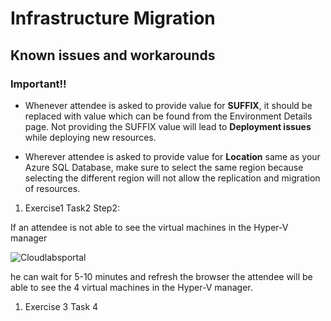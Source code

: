 # Infrastructure Migration

## Known issues and workarounds

### Important!! 

- Whenever attendee is asked to provide value for **SUFFIX**, it should be replaced with value which can be found from the Environment Details page. Not providing the SUFFIX value will lead to **Deployment issues** while deploying new resources. 

- Wherever attendee is asked to provide value for **Location** same as your Azure SQL Database, make sure to select the same region because selecting the different region will not allow the replication and migration of resources. 

1. Exercise1 Task2 Step2: 

If an attendee is not able to see the virtual machines in the Hyper-V manager  

   ![Cloudlabsportal](https://github.com/CloudLabsAI-Azure/Know-Before-You-Go/blob/main/Labs/images/InfrastrureMigration-issue.png?raw=true "Environment")

he can wait for 5-10 minutes and refresh the browser the attendee will be able to see the 4 virtual machines in the Hyper-V manager. 

1. Exercise 3 Task 4 
